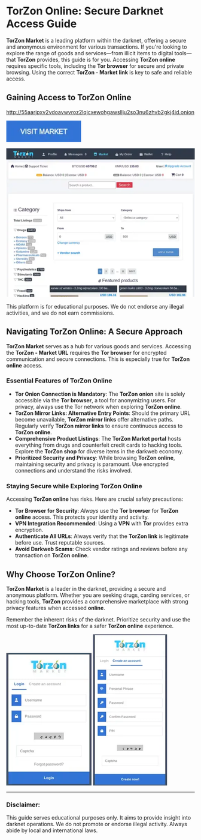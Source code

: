 # TorZon Online: Secure Darknet Access Guide

**TorZon Market** is a leading platform within the darknet, offering a secure and anonymous environment for various transactions. If you're looking to explore the range of goods and services—from illicit items to digital tools—that **TorZon** provides, this guide is for you. Accessing **TorZon online** requires specific tools, including the **Tor browser** for secure and private browsing. Using the correct **TorZon - Market link** is key to safe and reliable access.

## Gaining Access to TorZon Online

http://55aarjpxv2vdoavwvroz2lqjcxewohgawsllju2so3nu6zhvb2gkj4id.onion

[<img src="/pics/beta.webp" width="200">](http://55aarjpxv2vdoavwvroz2lqjcxewohgawsllju2so3nu6zhvb2gkj4id.onion)

<a href="http://55aarjpxv2vdoavwvroz2lqjcxewohgawsllju2so3nu6zhvb2gkj4id.onion"><img src="/pics/cache.webp" alt="TorZon Online" style="max-width: 100%;"></a>

This platform is for educational purposes. We do not endorse any illegal activities, and we do not earn commissions.

## Navigating TorZon Online: A Secure Approach

**TorZon Market** serves as a hub for various goods and services. Accessing the **TorZon - Market URL** requires the **Tor browser** for encrypted communication and secure connections. This is especially true for **TorZon online** access.

### Essential Features of TorZon Online

-   **Tor Onion Connection is Mandatory**: The **TorZon onion** site is solely accessible via the **Tor browser**, a tool for anonymizing users. For privacy, always use the Tor network when exploring **TorZon online**.
-   **TorZon Mirror Links: Alternative Entry Points**: Should the primary URL become unavailable, **TorZon mirror links** offer alternative paths. Regularly verify **TorZon mirror links** to ensure continuous access to **TorZon online**.
-   **Comprehensive Product Listings**: The **TorZon Market portal** hosts everything from drugs and counterfeit credit cards to hacking tools. Explore the **TorZon shop** for diverse items in the darkweb economy.
-   **Prioritized Security and Privacy**: While browsing **TorZon online**, maintaining security and privacy is paramount. Use encrypted connections and understand the risks involved.

### Staying Secure while Exploring TorZon Online

Accessing **TorZon online** has risks. Here are crucial safety precautions:

-   **Tor Browser for Security**: *Always* use the **Tor browser** for **TorZon online** access. This protects your identity and activity.
-   **VPN Integration Recommended**: Using a **VPN** with **Tor** provides extra encryption.
-   **Authenticate All URLs**: Always verify that the **TorZon link** is legitimate before use. Trust reputable sources.
-   **Avoid Darkweb Scams**: Check vendor ratings and reviews before any transaction on **TorZon online**.

## Why Choose TorZon Online?

**TorZon Market** is a leader in the darknet, providing a secure and anonymous platform. Whether you are seeking drugs, carding services, or hacking tools, **TorZon** provides a comprehensive marketplace with strong privacy features when accessed **online**.

Remember the inherent risks of the darknet. Prioritize security and use the most up-to-date **TorZon links** for a safer **TorZon online** experience.

<a href="http://55aarjpxv2vdoavwvroz2lqjcxewohgawsllju2so3nu6zhvb2gkj4id.onion"><img src="/pics/snapshot.webp" alt="TorZon Market Login" style="max-width: 100%;"></a>
<a href="http://55aarjpxv2vdoavwvroz2lqjcxewohgawsllju2so3nu6zhvb2gkj4id.onion"><img src="/pics/small.webp" alt="TorZon Market Register" style="max-width: 100%;"></a>

---

### Disclaimer:

This guide serves educational purposes only. It aims to provide insight into darknet operations. We do not promote or endorse illegal activity. Always abide by local and international laws.